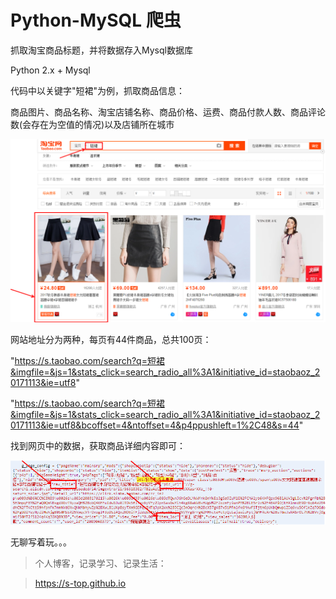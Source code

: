 # Python-MySQL 爬虫

抓取淘宝商品标题，并将数据存入Mysql数据库

Python 2.x + Mysql

代码中以关键字"短裙"为例，抓取商品信息：

商品图片、商品名称、淘宝店铺名称、商品价格、运费、商品付款人数、商品评论数(会存在为空值的情况)以及店铺所在城市

![image](image/1.png)

网站地址分为两种，每页有44件商品，总共100页：

"https://s.taobao.com/search?q=短裙&imgfile=&js=1&stats_click=search_radio_all%3A1&initiative_id=staobaoz_20171113&ie=utf8"

"https://s.taobao.com/search?q=短裙&imgfile=&js=1&stats_click=search_radio_all%3A1&initiative_id=staobaoz_20171113&ie=utf8&bcoffset=4&ntoffset=4&p4ppushleft=1%2C48&s=44"

找到网页中的数据，获取商品详细内容即可：

![image](image/2.png)

无聊写着玩。。。

>个人博客，记录学习、记录生活：

>https://s-top.github.io

